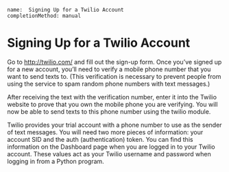 ```ngMeta
name:  Signing Up for a Twilio Account
completionMethod: manual
```
# Signing Up for a Twilio Account
Go to <span><a href="http://twilio.com/">http://twilio.com/</a></span> and fill out the sign-up form. Once you’ve signed up for a new account, you’ll need to verify a mobile phone number that you want to send texts to. (This verification is necessary to prevent people from using the service to spam random phone numbers with text messages.)

After receiving the text with the verification number, enter it into the Twilio website to prove that you own the mobile phone you are verifying. You will now be able to send texts to this phone number using the twilio module.

Twilio provides your trial account with a phone number to use as the sender of text messages. You will need two more pieces of information: your account SID and the auth (authentication) token. You can find this information on the Dashboard page when you are logged in to your Twilio account. These values act as your Twilio username and password when logging in from a Python program.

